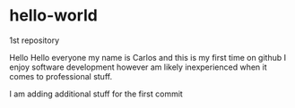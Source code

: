 hello-world
===========

1st repository

Hello Hello everyone
my name is Carlos and this is my first time on github
I enjoy software development however am likely inexperienced when it comes to professional stuff. 

I am adding additional stuff for the first commit
